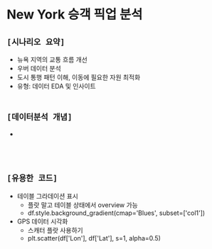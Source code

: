 # New York 승객 픽업 분석

## `[시나리오 요약]`
* 뉴욕 지역의 교통 흐름 개선
* 우버 데이터 분석
* 도시 통행 패턴 이해, 이동에 필요한 자원 최적화
* 유형: 데이터 EDA 및 인사이트
<br><br>

## `[데이터분석 개념]`
* 
<br><br>

## `[유용한 코드]`
* 테이블 그라데이션 표시
    * 플랏 말고 테이블 상태에서 overview 가능
    * df.style.background_gradient(cmap='Blues', subset=['col1'])
* GPS 데이터 시각화
    * 스캐터 플랏 사용하기
    * plt.scatter(df['Lon'], df['Lat'], s=1, alpha=0.5)
<br><br>






